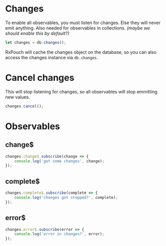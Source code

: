 # Changes
To enable all observables, you must listen for changes. Else they will never emit anything.
Also needed for observables in collections. *(maybe we should enable this by default?)*
```js
let changes = db.changes();
```

RxPouch will cache the changes object on the database, so you can also access the changes 
instance via `db.changes`.

# Cancel changes
This will stop listening for changes, so all observables will stop emmitting new values.
```js
changes.cancel();
```

# Observables

## change$
```js
changes.change$.subscribe(change => {
    console.log('got some changes', change);
});
```
## complete$
```js
changes.complete$.subscribe(complete => {
    console.log('changes got stopped?', complete);
});
```
## error$
```js
changes.error$.subscribe(error => {
    console.log('error in changes?', error);
});
```